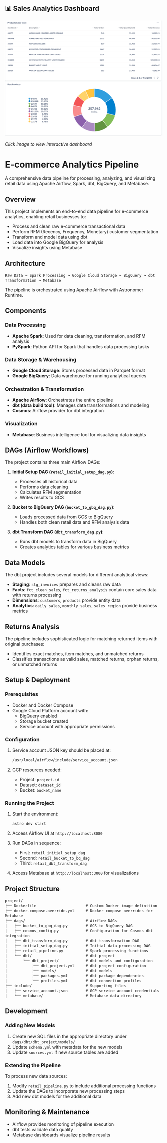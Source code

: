 ## 📊 Sales Analytics Dashboard
[![Metabase Dashboard Preview](include/metabase_dashboard_preview.png)](http://34.13.225.198/public/dashboard/5a88b15e-173c-4917-a8d5-e12bb66cc936)

*Click image to view interactive dashboard*

# E-commerce Analytics Pipeline

A comprehensive data pipeline for processing, analyzing, and visualizing retail data using Apache Airflow, Spark, dbt, BigQuery, and Metabase.

## Overview

This project implements an end-to-end data pipeline for e-commerce analytics, enabling retail businesses to:

- Process and clean raw e-commerce transactional data
- Perform RFM (Recency, Frequency, Monetary) customer segmentation
- Transform and model data using dbt
- Load data into Google BigQuery for analysis
- Visualize insights using Metabase

## Architecture

```
Raw Data → Spark Processing → Google Cloud Storage → BigQuery → dbt Transformation → Metabase
```

The pipeline is orchestrated using Apache Airflow with Astronomer Runtime.

## Components

### Data Processing

- **Apache Spark**: Used for data cleaning, transformation, and RFM analysis
- **PySpark**: Python API for Spark that handles data processing tasks

### Data Storage & Warehousing

- **Google Cloud Storage**: Stores processed data in Parquet format
- **Google BigQuery**: Data warehouse for running analytical queries

### Orchestration & Transformation

- **Apache Airflow**: Orchestrates the entire pipeline
- **dbt (data build tool)**: Manages data transformations and modeling
- **Cosmos**: Airflow provider for dbt integration

### Visualization

- **Metabase**: Business intelligence tool for visualizing data insights

## DAGs (Airflow Workflows)

The project contains three main Airflow DAGs:

1. **Initial Setup DAG (`retail_initial_setup_dag.py`)**: 
   - Processes all historical data
   - Performs data cleaning
   - Calculates RFM segmentation
   - Writes results to GCS

2. **Bucket to BigQuery DAG (`bucket_to_gbq_dag.py`)**: 
   - Loads processed data from GCS to BigQuery
   - Handles both clean retail data and RFM analysis data

3. **dbt Transform DAG (`dbt_transform_dag.py`)**: 
   - Runs dbt models to transform data in BigQuery
   - Creates analytics tables for various business metrics

## Data Models

The dbt project includes several models for different analytical views:

- **Staging**: `stg_invoices` prepares and cleans raw data
- **Facts**: `fct_clean_sales`, `fct_returns_analysis` contain core sales data with returns processing
- **Dimensions**: `customers`, `products` provide entity data
- **Analytics**: `daily_sales`, `monthly_sales`, `sales_region` provide business metrics

## Returns Analysis

The pipeline includes sophisticated logic for matching returned items with original purchases:
- Identifies exact matches, item matches, and unmatched returns
- Classifies transactions as valid sales, matched returns, orphan returns, or unmatched returns

## Setup & Deployment

### Prerequisites

- Docker and Docker Compose
- Google Cloud Platform account with:
  - BigQuery enabled
  - Storage bucket created
  - Service account with appropriate permissions

### Configuration

1. Service account JSON key should be placed at:
   ```
   /usr/local/airflow/include/service_account.json
   ```

2. GCP resources needed:
   - Project: `project-id`
   - Dataset: `dataset_id`
   - Bucket: `bucket_name`

### Running the Project

1. Start the environment:
   ```bash
   astro dev start
   ```

2. Access Airflow UI at `http://localhost:8080`

3. Run DAGs in sequence:
   - First: `retail_initial_setup_dag`
   - Second: `retail_bucket_to_bq_dag`
   - Third: `retail_dbt_transform_dag`

4. Access Metabase at `http://localhost:3000` for visualizations

## Project Structure

```
project/
├── Dockerfile                      # Custom Docker image definition
├── docker-compose.override.yml     # Docker compose overrides for Metabase
├── dags/                           # Airflow DAGs
│   ├── bucket_to_gbq_dag.py        # GCS to BigQuery DAG
│   ├── cosmos_config.py            # Configuration for Cosmos dbt integration
│   ├── dbt_transform_dag.py        # dbt transformation DAG
│   ├── initial_setup_dag.py        # Initial data processing DAG
│   ├── retail_pipeline.py          # Spark processing functions
│   └── dbt/                        # dbt project
│       └── dbt_project/            # dbt models and configuration
│           ├── dbt_project.yml     # dbt project configuration
│           ├── models/             # dbt models
│           ├── packages.yml        # dbt package dependencies
│           └── profiles.yml        # dbt connection profiles
├── include/                        # Supporting files
│   ├── service_account.json        # GCP service account credentials
│   └── metabase/                   # Metabase data directory
```

## Development

### Adding New Models

1. Create new SQL files in the appropriate directory under `dags/dbt/dbt_project/models/`
2. Update `schema.yml` with metadata for the new models
3. Update `sources.yml` if new source tables are added

### Extending the Pipeline

To process new data sources:
1. Modify `retail_pipeline.py` to include additional processing functions
2. Update the DAGs to incorporate new processing steps
3. Add new dbt models for the additional data

## Monitoring & Maintenance

- Airflow provides monitoring of pipeline execution
- dbt tests validate data quality
- Metabase dashboards visualize pipeline results

